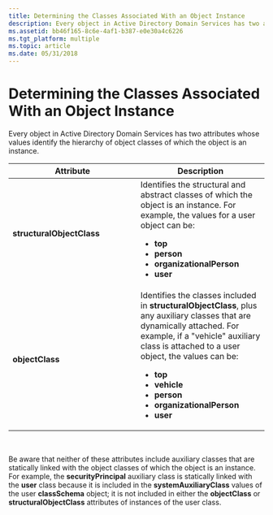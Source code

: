 ```yaml
---
title: Determining the Classes Associated With an Object Instance
description: Every object in Active Directory Domain Services has two attributes whose values identify the hierarchy of object classes of which the object is an instance.
ms.assetid: bb46f165-8c6e-4af1-b387-e0e30a4c6226
ms.tgt_platform: multiple
ms.topic: article
ms.date: 05/31/2018
---
```


# Determining the Classes Associated With an Object Instance

Every object in Active Directory Domain Services has two attributes whose values identify the hierarchy of object classes of which the object is an instance.



<table>
<colgroup>
<col style="width: 50%" />
<col style="width: 50%" />
</colgroup>
<thead>
<tr class="header">
<th>Attribute</th>
<th>Description</th>
</tr>
</thead>
<tbody>
<tr class="odd">
<td><strong>structuralObjectClass</strong></td>
<td>Identifies the structural and abstract classes of which the object is an instance. For example, the values for a user object can be:
<ul>
<li><strong>top</strong></li>
<li><strong>person</strong></li>
<li><strong>organizationalPerson</strong></li>
<li><strong>user</strong></li>
</ul></td>
</tr>
<tr class="even">
<td><strong>objectClass</strong></td>
<td>Identifies the classes included in <strong>structuralObjectClass</strong>, plus any auxiliary classes that are dynamically attached. For example, if a &quot;vehicle&quot; auxiliary class is attached to a user object, the values can be:
<ul>
<li><strong>top</strong></li>
<li><strong>vehicle</strong></li>
<li><strong>person</strong></li>
<li><strong>organizationalPerson</strong></li>
<li><strong>user</strong></li>
</ul></td>
</tr>
</tbody>
</table>



 

Be aware that neither of these attributes include auxiliary classes that are statically linked with the object classes of which the object is an instance. For example, the **securityPrincipal** auxiliary class is statically linked with the **user** class because it is included in the **systemAuxiliaryClass** values of the user **classSchema** object; it is not included in either the **objectClass** or **structuralObjectClass** attributes of instances of the user class.

 

 




